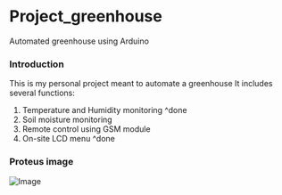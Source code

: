 # Project_greenhouse
Automated greenhouse using Arduino

### Introduction
This is my personal project meant to automate a greenhouse
It includes several functions:

1. Temperature and Humidity monitoring      ^done
2. Soil moisture monitoring
3. Remote control using GSM module
4. On-site LCD menu                         ^done

### Proteus image
![Image](https://user-images.githubusercontent.com/62960929/118100887-a6a76800-b3df-11eb-8fa1-c3dea12a98ae.png)
